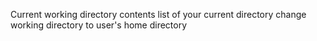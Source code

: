 Current working directory
contents list of your current directory
change working directory to user's home directory
